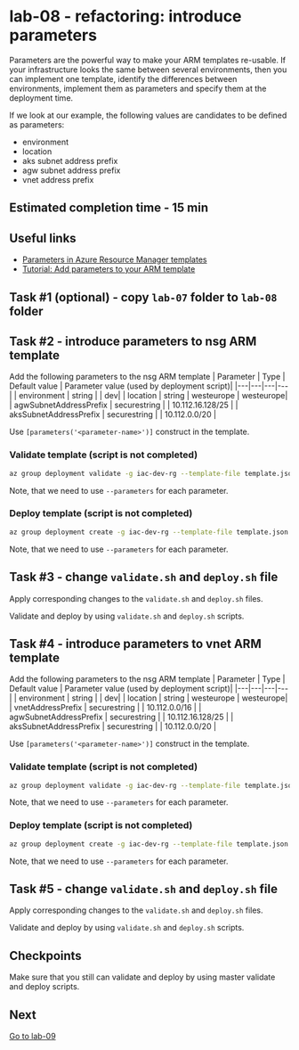 # lab-08 - refactoring: introduce parameters

Parameters are the powerful way to make your ARM templates re-usable. If your infrastructure looks the same between several environments, then you can implement one template, identify the differences between environments, implement them as parameters and specify them at the deployment time.

If we look at our example, the following values are candidates to be defined as parameters:

* environment
* location
* aks subnet address prefix
* agw subnet address prefix
* vnet address prefix

## Estimated completion time - 15 min

## Useful links

* [Parameters in Azure Resource Manager templates](https://docs.microsoft.com/en-us/azure/azure-resource-manager/templates/template-parameters)
* [Tutorial: Add parameters to your ARM template](https://docs.microsoft.com/en-us/azure/azure-resource-manager/templates/template-tutorial-add-parameters?tabs=azure-powershell)

## Task #1 (optional) - copy `lab-07` folder to `lab-08` folder

## Task #2 - introduce parameters to nsg ARM template

Add the following parameters to the nsg ARM template
| Parameter  | Type | Default value | Parameter value (used by deployment script)|
|---|---|---|---|
| environment | string | | dev|
| location | string | westeurope | westeurope|
| agwSubnetAddressPrefix | securestring | | 10.112.16.128/25 |
| aksSubnetAddressPrefix | securestring | | 10.112.0.0/20 |

Use `[parameters('<parameter-name>')]` construct in the template.

### Validate template (script is not completed)

```bash
az group deployment validate -g iac-dev-rg --template-file template.json --parameters location=westeurope --parameters environment=dev ...
```

Note, that we need to use `--parameters` for each parameter.

### Deploy template (script is not completed)

```bash
az group deployment create -g iac-dev-rg --template-file template.json --parameters location=westeurope --parameters environment=dev ...
```

Note, that we need to use `--parameters` for each parameter.

## Task #3 - change `validate.sh` and `deploy.sh` file

Apply corresponding changes to the `validate.sh` and `deploy.sh` files.

Validate and deploy by using `validate.sh` and `deploy.sh` scripts.

## Task #4 - introduce parameters to vnet ARM template

Add the following parameters to the nsg ARM template
| Parameter  | Type | Default value | Parameter value (used by deployment script)|
|---|---|---|---|
| environment | string | | dev|
| location | string | westeurope | westeurope|
| vnetAddressPrefix | securestring | | 10.112.0.0/16 |
| agwSubnetAddressPrefix | securestring | | 10.112.16.128/25 |
| aksSubnetAddressPrefix | securestring | | 10.112.0.0/20 |

Use `[parameters('<parameter-name>')]` construct in the template.

### Validate template (script is not completed)

```bash
az group deployment validate -g iac-dev-rg --template-file template.json --parameters location=westeurope --parameters environment=dev ...
```

Note, that we need to use `--parameters` for each parameter.

### Deploy template (script is not completed)

```bash
az group deployment create -g iac-dev-rg --template-file template.json --parameters location=westeurope --parameters environment=dev ...
```

Note, that we need to use `--parameters` for each parameter.

## Task #5 - change `validate.sh` and `deploy.sh` file

Apply corresponding changes to the `validate.sh` and `deploy.sh` files.

Validate and deploy by using `validate.sh` and `deploy.sh` scripts.

## Checkpoints

Make sure that you still can validate and deploy by using master validate and deploy scripts.

## Next

[Go to lab-09](../lab-09/readme.md)
